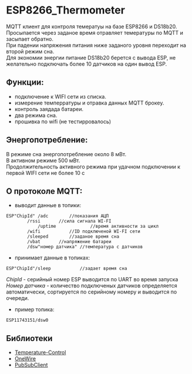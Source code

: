 # ESP8266_Thermometer
MQTT клиент для контроля темератуы на базе ESP8266 и DS18b20.<br> 
Просыпается через  заданое время отравляет темературы по MQTT и засыпает обратно.<br> 
При падении напряжения питания ниже заданого уровня переходит на второй режим сна.<br>
Для экономии энергии питание DS18b20 берется с вывода ESP, не желательно подключать более 10 датчиков на один вывод ESP. 
## Функции:
- подключение к WIFI сети из списка.
- измерение темперратуры и отравка данных MQTT брокеу.
- контроль заядада батареи. 
- два режима сна.
- прошивка по wifi (не тестирровалось)
## Энергопотребление:
В режиме сна энергопотребление около 8 мВт. <br>
В активном режиме 500 мВт.<br>
Продолжительность активного режима при удачном подключении к первой WIFI сети не более 10 с
## О протоколе MQTT:
* выводит данные в топики:
```
ESP"ChipId" /adc  		//показания АЦП 
	    /rssi 		//сила сигнала WI-FI
      	    /uptime 	        //время активности за цикл 
	    /wifi 	        //ID подключеной WI-FI сети
	    /sleeped 		//заданое время сна
	    /vbat 		//напряжение батареи
	    /dsw"номер датчика"	//температура с датчиков 
```
* принимает данные в топиках:
```
ESP"ChipId"/sleep 	        //задает время сна
```
*ChipId* - серийный номер ESP выводится по UART во время запуска<br>
*Номер датчика* - количество подключеных датчиков определяется автоматически, сортируется по серийному номеру и выводится по очереди.<br>
* пример топика:
```
ESP11743151/dsw0
```
## Библиотеки 
* [Temperature-Control](https://github.com/milesburton/Arduino-Temperature-Control-Library)
* [OneWire](https://github.com/PaulStoffregen/OneWire)
* [PubSubClient](https://github.com/Imroy/pubsubclient)
